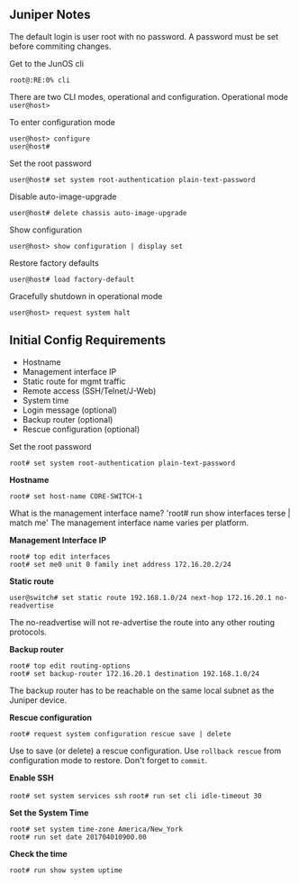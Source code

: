 ## Juniper Notes

The default login is user root with no password. A password must be set before commiting changes.


Get to the JunOS cli

`root@:RE:0% cli`

There are two CLI modes, operational and configuration.
Operational mode
`user@host>`

To enter configuration mode
```
user@host> configure
user@host#
```

Set the root password

`user@host# set system root-authentication plain-text-password`

Disable auto-image-upgrade

`user@host# delete chassis auto-image-upgrade`

Show configuration

`user@host> show configuration | display set`



Restore factory defaults

`user@host# load factory-default`

Gracefully shutdown in operational mode

`user@host> request system halt`

## Initial Config Requirements

- Hostname
- Management interface IP
- Static route for mgmt traffic
- Remote access (SSH/Telnet/J-Web)
- System time
- Login message (optional)
- Backup router (optional)
- Rescue configuration (optional)

Set the root password

`root# set system root-authentication plain-text-password`

**Hostname**

`root# set host-name CORE-SWITCH-1`

What is the management interface name?
'root# run show interfaces terse | match me'
The management interface name varies per platform.

**Management Interface IP**

```
root# top edit interfaces
root# set me0 unit 0 family inet address 172.16.20.2/24
```

**Static route**

`user@switch# set static route 192.168.1.0/24 next-hop 172.16.20.1 no-readvertise`

 The no-readvertise will not re-advertise the route into any other routing protocols.

**Backup router**

```
root# top edit routing-options
root# set backup-router 172.16.20.1 destination 192.168.1.0/24
```


 The backup router has to be reachable on the same local subnet as the Juniper device.

 **Rescue configuration**

 `root# request system configuration rescue save | delete`

 Use to save (or delete) a rescue configuration. Use `rollback rescue` from configuration mode to restore. Don't forget to `commit`.

 **Enable SSH**

 `root# set system services ssh`
 `root# run set cli idle-timeout 30`

 **Set the System Time**
 ```
 root# set system time-zone America/New_York
 root# run set date 201704010900.00
 ```

 **Check the time**

 `root# run show system uptime`
